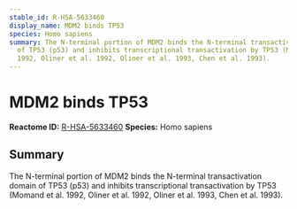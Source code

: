 ```yaml
---
stable_id: R-HSA-5633460
display_name: MDM2 binds TP53
species: Homo sapiens
summary: The N-terminal portion of MDM2 binds the N-terminal transactivation domain
  of TP53 (p53) and inhibits transcriptional transactivation by TP53 (Momand et al.
  1992, Oliner et al. 1992, Oliner et al. 1993, Chen et al. 1993).
---
```


# MDM2 binds TP53
**Reactome ID:** [R-HSA-5633460](https://reactome.org/content/detail/R-HSA-5633460)
**Species:** Homo sapiens

## Summary

The N-terminal portion of MDM2 binds the N-terminal transactivation domain of TP53 (p53) and inhibits transcriptional transactivation by TP53 (Momand et al. 1992, Oliner et al. 1992, Oliner et al. 1993, Chen et al. 1993).
